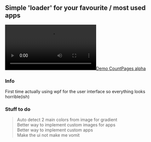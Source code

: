 ## Simple 'loader' for your favourite / most used apps

[![Demo CountPages alpha](https://cdn.discordapp.com/attachments/908858749119258637/1123465809738596442/2023-06-28_07-11-18.mp4)](https://cdn.discordapp.com/attachments/908858749119258637/1123465809738596442/2023-06-28_07-11-18.mp4)

### Info
First time actually using wpf for the user interface so everything looks horrible(ish) 

### Stuff to do

> Auto detect 2 main colors from image for gradient <br>
> Better way to implement custom images for apps <br>
> Better way to implement custom apps <br>
> Make the ui not make me vomit <br>

